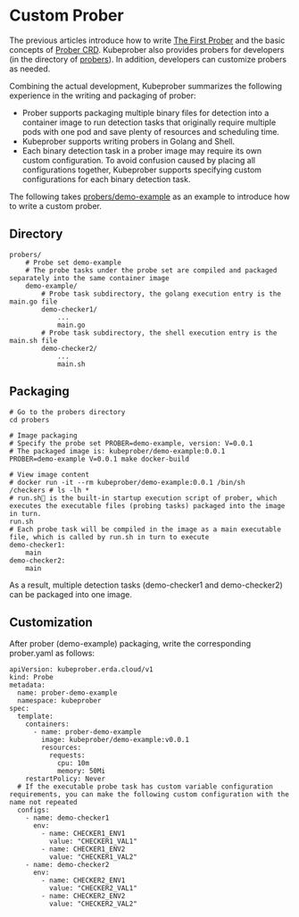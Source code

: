 # Custom Prober

The previous articles introduce how to write [The First Prober](../guides/first_prober.md) and the basic concepts of [Prober CRD](../concepts/prober_crd.md). Kubeprober also provides probers for developers (in the directory of [probers](https://github.com/erda-project/kubeprober/tree/master/probers)). In addition, developers can customize probers as needed.

Combining the actual development, Kubeprober summarizes the following experience in the writing and packaging of prober:

- Prober supports packaging multiple binary files for detection into a container image to run detection tasks that originally require multiple pods with one pod and save plenty of resources and scheduling time.
- Kubeprober supports writing probers in Golang and Shell.
- Each binary detection task in a prober image may require its own custom configuration. To avoid confusion caused by placing all configurations together, Kubeprober supports specifying custom configurations for each binary detection task.

The following takes [probers/demo-example](https://github.com/erda-project/kubeprober/tree/master/probers/demo-example) as an example to introduce how to write a custom prober.

## Directory
```
probers/
    # Probe set demo-example
    # The probe tasks under the probe set are compiled and packaged separately into the same container image
    demo-example/
        # Probe task subdirectory, the golang execution entry is the main.go file
        demo-checker1/
            ...
            main.go
        # Probe task subdirectory, the shell execution entry is the main.sh file
        demo-checker2/
            ...
            main.sh
```

## Packaging
```
# Go to the probers directory
cd probers

# Image packaging
# Specify the probe set PROBER=demo-example, version: V=0.0.1
# The packaged image is: kubeprober/demo-example:0.0.1
PROBER=demo-example V=0.0.1 make docker-build

# View image content
# docker run -it --rm kubeprober/demo-example:0.0.1 /bin/sh
/checkers # ls -lh *
# run.sh is the built-in startup execution script of prober, which executes the executable files (probing tasks) packaged into the image in turn.
run.sh
# Each probe task will be compiled in the image as a main executable file, which is called by run.sh in turn to execute
demo-checker1:
    main
demo-checker2:
    main
```
As a result, multiple detection tasks (demo-checker1 and demo-checker2) can be packaged into one image.

## Customization
After prober (demo-example) packaging, write the corresponding prober.yaml as follows:
```
apiVersion: kubeprober.erda.cloud/v1
kind: Probe
metadata:
  name: prober-demo-example
  namespace: kubeprober
spec:
  template:
    containers:
      - name: prober-demo-example
        image: kubeprober/demo-example:v0.0.1
        resources:
          requests:
            cpu: 10m
            memory: 50Mi
    restartPolicy: Never
  # If the executable probe task has custom variable configuration requirements, you can make the following custom configuration with the name not repeated
  configs:
    - name: demo-checker1
      env:
        - name: CHECKER1_ENV1
          value: "CHECKER1_VAL1"
        - name: CHECKER1_ENV2
          value: "CHECKER1_VAL2"
    - name: demo-checker2
      env:
        - name: CHECKER2_ENV1
          value: "CHECKER2_VAL1"
        - name: CHECKER2_ENV2
          value: "CHECKER2_VAL2"
```





